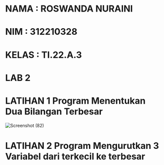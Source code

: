 # NAMA : ROSWANDA NURAINI

# NIM : 312210328

# KELAS : TI.22.A.3

# LAB 2

# LATIHAN 1 Program Menentukan Dua Bilangan Terbesar

![Screenshot (82)](https://user-images.githubusercontent.com/115516632/199894626-fed75d13-13d2-4e60-86fc-a032bedbc29f.png)

# LATIHAN 2 Program Mengurutkan 3 Variabel dari terkecil ke terbesar

